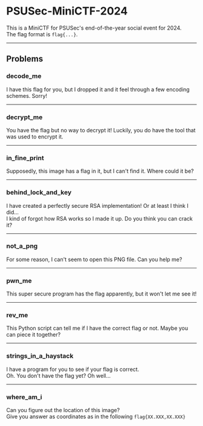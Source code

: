 # PSUSec-MiniCTF-2024

This is a MiniCTF for PSUSec's end-of-the-year social event for 2024.  
The flag format is `flag{...}`.

---

## Problems

### **decode_me**  
I have this flag for you, but I dropped it and it feel through a few encoding schemes. Sorry!

---

### **decrypt_me**  
You have the flag but no way to decrypt it! Luckily, you do have the tool that was used to encrypt it.

---

### **in_fine_print**  
Supposedly, this image has a flag in it, but I can't find it. Where could it be?

---

### **behind_lock_and_key**
I have created a perfectly secure RSA implementation! Or at least I think I did...  
I kind of forgot how RSA works so I made it up. Do you think you can crack it?

---

### **not_a_png**  
For some reason, I can't seem to open this PNG file. Can you help me?

---

### **pwn_me**  
This super secure program has the flag apparently, but it won't let me see it!

---

### **rev_me**
This Python script can tell me if I have the correct flag or not. Maybe you can piece it together?

---

### **strings_in_a_haystack**  
I have a program for you to see if your flag is correct.  
Oh. You don't have the flag yet? Oh well...

---

### **where_am_i**  
Can you figure out the location of this image?  
Give you answer as coordinates as in the following `flag{XX.XXX,XX.XXX}`
